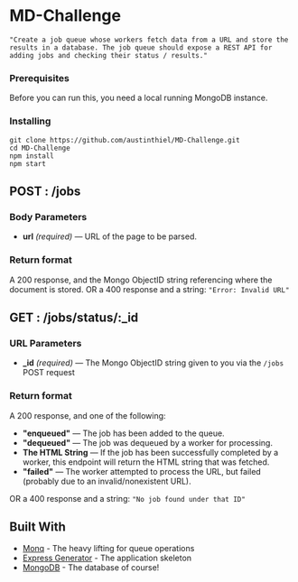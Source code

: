 # MD-Challenge

`"Create a job queue whose workers fetch data from a URL and store the results in a database. The job queue should expose a REST API for adding jobs and checking their status / results."`

### Prerequisites

Before you can run this, you need a local running MongoDB instance.

### Installing

```
git clone https://github.com/austinthiel/MD-Challenge.git
cd MD-Challenge
npm install
npm start
```

## POST : /jobs

### Body Parameters
- **url** _(required)_ — URL of the page to be parsed.

### Return format
A 200 response, and the Mongo ObjectID string referencing where the document is stored. 
OR a 400 response and a  string: `"Error: Invalid URL"`

## GET : /jobs/status/:_id

### URL Parameters
- **_id** _(required)_ — The Mongo ObjectID string given to you via the `/jobs` POST request

### Return format
A 200 response, and one of the following:

- **"enqueued"** — The job has been added to the queue.
- **"dequeued"** — The job was dequeued by a worker for processing.
- **The HTML String** — If the job has been successfully completed by a worker, this endpoint will return the HTML string that was fetched.
- **"failed"** — The worker attempted to process the URL, but failed (probably due to an invalid/nonexistent URL).

OR a 400 response and a string: `"No job found under that ID"`


## Built With

* [Monq](https://github.com/scttnlsn/monq) - The heavy lifting for queue operations
* [Express Generator](https://expressjs.com/en/starter/generator.html) - The application skeleton
* [MongoDB](https://www.mongodb.com/) - The database of course!
